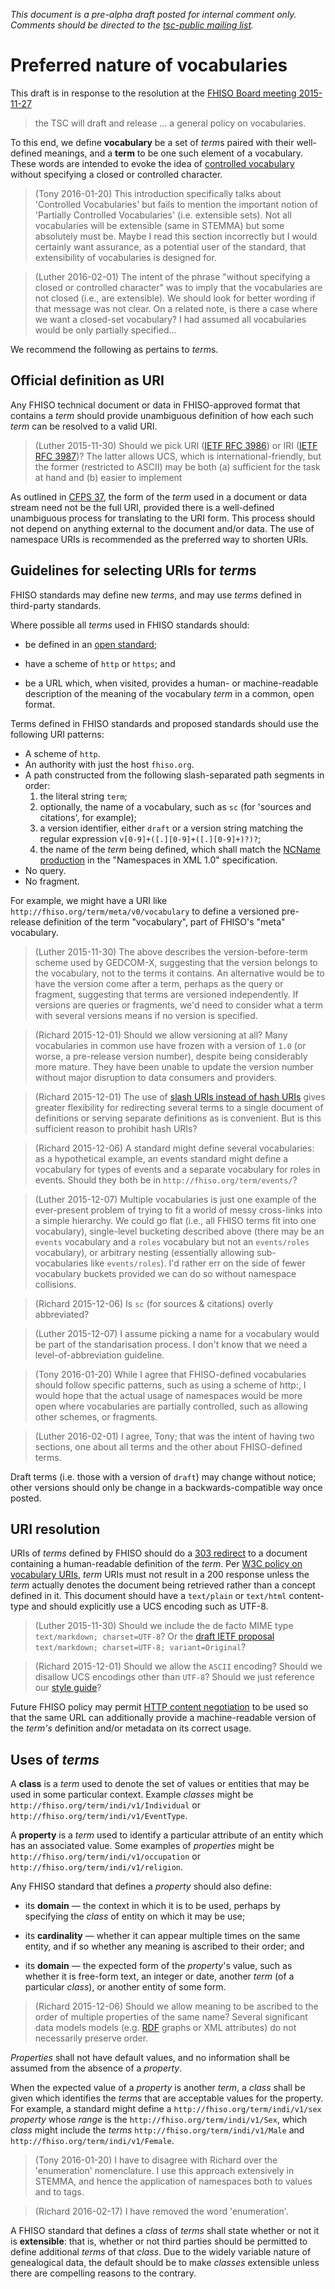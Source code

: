 *This document is a pre-alpha draft posted for internal comment only.
Comments should be directed to the [tsc-public mailing list](/tsc-public).*


# Preferred nature of vocabularies

This draft is in response to the resolution at the [FHISO Board meeting
2015-11-27](//fhiso.org/aboutfhiso/fhiso-board/minutes/2015-11-27/) 

> the TSC will draft and release &hellip; a general policy on
> vocabularies.

To this end, we define **vocabulary** be a set of *term*s paired with their well-defined meanings, and a **term** to be one such element of a vocabulary.  These words are intended to evoke the idea of [controlled vocabulary](https://en.wikipedia.org/wiki/Controlled_vocabulary) without specifying a closed or controlled character.

> (Tony 2016-01-20) This introduction specifically talks about 'Controlled Vocabularies' but fails to mention the important notion of 'Partially Controlled Vocabularies' (i.e. extensible sets). Not all vocabularies will be extensible (same in STEMMA) but some absolutely must be. Maybe I read this section incorrectly but I would certainly want assurance, as a potential user of the standard, that extensibility of vocabularies is designed for.

> (Luther 2016-02-01) The intent of the phrase "without specifying a closed or controlled character" was to imply that the vocabularies are not closed (i.e., are extensible).  We should look for better wording if that message was not clear.  On a related note, is there a case where we want a closed-set vocabulary?  I had assumed all vocabularies would be only partially specified...

We recommend the following as pertains to *term*s.


## Official definition as URI

Any FHISO technical document or data in FHISO-approved format that contains a *term* should provide unambiguous definition of how each such *term* can be resolved to a valid URI.

> (Luther 2015-11-30) Should we pick URI ([IETF RFC 3986](http://tools.ietf.org/html/rfc3986)) or IRI ([IETF RFC 3987](http://tools.ietf.org/html/rfc3987))?  The latter allows UCS, which is international-friendly, but the former (restricted to ASCII) may be both (a) sufficient for the task at hand and (b) easier to implement

As outlined in [CFPS 37](/cfps/files/cfps37.pdf), the form of the *term* used in a document or data stream need not be the full URI, provided there is a well-defined unambiguous process for translating to the URI form.  This process should not depend on anything external to the document and/or data.  The use of namespace URIs is recommended as the preferred way to shorten URIs.

## Guidelines for selecting URIs for *term*s

FHISO standards may define new *terms*, and may use *terms* defined in
third-party standards.

Where possible all *terms* used in FHISO standards should:

- be defined in an [open standard](/opm#openness);

- have a scheme of `http` or `https`; and

- be a URL which, when visited, provides a human- or machine-readable
  description of the meaning of the vocabulary *term* in a common, open
  format.

Terms defined in FHISO standards and proposed standards should use the
following URI patterns:

- A scheme of `http`.
- An authority with just the host `fhiso.org`.
- A path constructed from the following slash-separated path segments
  in order: 
    1. the literal string `term`;
    2. optionally, the name of a vocabulary, such as `sc`
       (for 'sources and citations', for example);
    3. a version identifier, either `draft` or a version string matching
       the regular expression `v[0-9]+([.][0-9]+([.][0-9]+)?)?`;
    4. the name of the *term* being defined, which shall match the
       [NCName production](http://www.w3.org/TR/xml-names/#NT-NCName) in
       the "Namespaces in XML 1.0" specification. 
- No query.
- No fragment.
    
For example, we might have a URI like `http://fhiso.org/term/meta/v0/vocabulary` to define a versioned pre-release definition of the term "vocabulary", part of FHISO's "meta" vocabulary.

> (Luther 2015-11-30) The above describes the version-before-term scheme used by GEDCOM-X, suggesting that the version belongs to the vocabulary, not to the terms it contains.  An alternative would be to have the version come after a term, perhaps as the query or fragment, suggesting that terms are versioned independently.  If versions are queries or fragments, we'd need to consider what a term with several versions means if no version is specified.

> (Richard 2015-12-01) Should we allow versioning at all?  Many
> vocabularies in common use have frozen with a version of `1.0` (or
> worse, a pre-release version number), despite being considerably more
> mature.  They have been unable to update the version number without
> major disruption to data consumers and providers.

> (Richard 2015-12-01) The use of [slash URIs instead of hash
> URIs](http://www.w3.org/wiki/HashVsSlash) gives greater flexibility
> for redirecting several terms to a single document of definitions or
> serving separate definitions as is convenient.  But is this sufficient
> reason to prohibit hash URIs?

> (Richard 2015-12-06)  A standard might define several vocabularies:
> as a hypothetical example, an events standard might define a
> vocabulary for types of events and a separate vocabulary for roles in
> events.  Should they both be in `http://fhiso.org/term/events/`?  

> (Luther 2015-12-07)  Multiple vocabularies is just one example of the ever-present problem of trying to fit a world of messy cross-links into a simple hierarchy.  We could go flat (i.e., all FHISO terms fit into one vocabulary), single-level bucketing described above (there may be an `events` vocabulary and a `roles` vocabulary but not an `events/roles` vocabulary), or arbitrary nesting (essentially allowing sub-vocabularies like `events/roles`).  I'd rather err on the side of fewer vocabulary buckets provided we can do so without namespace collisions.


> (Richard 2015-12-06)  Is `sc` (for sources & citations) overly
> abbreviated?

> (Luther 2015-12-07)  I assume picking a name for a vocabulary would be part of the standarisation process.  I don't know that we need a level-of-abbreviation guideline.

> (Tony 2016-01-20) While I agree that FHISO-defined vocabularies should follow specific patterns, such as using a scheme of http:, I would hope that the actual usage of namespaces would be more open where vocabularies are partially controlled, such as allowing other schemes, or fragments. 

> (Luther 2016-02-01)  I agree, Tony; that was the intent of having two sections, one about all terms and the other about FHISO-defined terms.

Draft terms (i.e. those with a version of `draft`) may change without
notice; other versions should only be change in a backwards-compatible way
once posted.  


## URI resolution

URIs of *terms* defined by FHISO should do a
[303 redirect](http://linkeddatabook.com/editions/1.0/#sec:303Redirects)
to a document containing a human-readable definition of the *term*.  Per 
[W3C policy on vocabulary
URIs](https://lists.w3.org/Archives/Public/www-tag/2005Jun/0039.html),
*term* URIs must not result in a 200 response unless the *term* actually
denotes the document being retrieved rather than a concept defined in
it.  This document should have a `text/plain` or `text/html`
content-type and should explicitly use a UCS encoding such as UTF-8.

> (Luther 2015-11-30) Should we include the de facto MIME type `text/markdown; charset=UTF-8`?  Or the [draft IETF proposal](https://datatracker.ietf.org/doc/draft-ietf-appsawg-text-markdown/?include_text=1) `text/markdown; charset=UTF-8; variant=Original`?

> (Richard 2015-12-01) Should we allow the `ASCII` encoding?  Should we
> disallow UCS encodings other than `UTF-8`?  Should we just reference
> our [style guide](style)?

Future FHISO policy may permit [HTTP content
negotiation](http://tools.ietf.org/html/rfc7231#section-5.3) to be used
so that the same URL can additionally provide a
machine-readable version of the *term's* definition and/or metadata on its
correct usage.

## Uses of *terms*

A **class** is a *term* used to denote the set of values or entities
that may be used in some particular context.  Example *classes* might
be `http://fhiso.org/term/indi/v1/Individual` or
`http://fhiso.org/term/indi/v1/EventType`.

A **property** is a *term* used to identify a particular attribute
of an entity which has an associated value.  Some examples of
*properties* might be `http://fhiso.org/term/indi/v1/occupation` or
`http://fhiso.org/term/indi/v1/religion`.

Any FHISO standard that defines a *property* should also define:

- its **domain** &mdash; the context in which it is to be used,
  perhaps by specifying the *class* of entity on which it may be use; 

- its **cardinality** &mdash; whether it can appear multiple times on the same
  entity, and if so whether any meaning is ascribed to their order; and
  
- its **domain** &mdash; the expected form of the *property*'s value, such as
  whether it is free-form text, an integer or date, another *term* (of a
  particular *class*), or another entity of some form.

> (Richard 2015-12-06)  Should we allow meaning to be ascribed to the
> order of multiple properties of the same name?  Several significant
> data models models (e.g. [RDF](http://www.w3.org/RDF/) graphs or XML
> attributes) do not necessarily preserve order.

*Properties* shall not have default values, and no information shall be
assumed from the absence of a *property*.

When the expected value of a *property* is another *term*, a *class*
shall be given which identifies the *terms* that are acceptable values
for the property.  For example, a standard might define a
`http://fhiso.org/term/indi/v1/sex` *property* whose *range* is the
`http://fhiso.org/term/indi/v1/Sex`, which *class* might include the
*terms* `http://fhiso.org/term/indi/v1/Male` and
`http://fhiso.org/term/indi/v1/Female`.

> (Tony 2016-01-20) I have to disagree with Richard over the 'enumeration' nomenclature. I use this approach extensively in STEMMA, and hence the application of namespaces both to values and to tags.

> (Richard 2016-02-17)  I have removed the word 'enumeration'.

A FHISO standard that defines a *class* of *terms* shall state whether
or not it is **extensible**: that is, whether or not third parties should be
permitted to define additional *terms* of that *class*.  Due to the
widely variable nature of genealogical data, the default should be to
make *classes* extensible unless there are compelling reasons to
the contrary.

